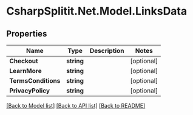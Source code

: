 # CsharpSplitit.Net.Model.LinksData

## Properties

Name | Type | Description | Notes
------------ | ------------- | ------------- | -------------
**Checkout** | **string** |  | [optional] 
**LearnMore** | **string** |  | [optional] 
**TermsConditions** | **string** |  | [optional] 
**PrivacyPolicy** | **string** |  | [optional] 

[[Back to Model list]](../README.md#documentation-for-models) [[Back to API list]](../README.md#documentation-for-api-endpoints) [[Back to README]](../README.md)

